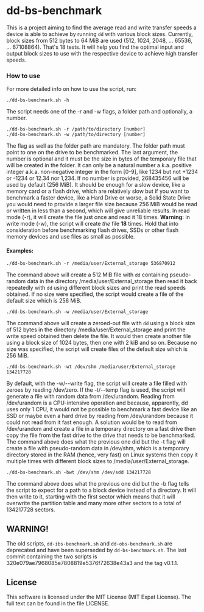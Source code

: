 # dd-bs-benchmark

This is a project aiming to find the average read and write transfer speeds a device is able to achieve by running `dd` with various block sizes. Currently, block sizes from 512 bytes to 64 MiB are used (512, 1024, 2048, ... 65536, ... 67108864). That's 18 tests. It will help you find the optimal input and output block sizes to use with the respective device to achieve high transfer speeds.

### How to use
For more detailed info on how to use the script, run:
```
./dd-bs-benchmark.sh -h
```

The script needs one of the -r and -w flags, a folder path and optionally, a number.
```
./dd-bs-benchmark.sh -r /path/to/directory [number]
./dd-bs-benchmark.sh -w /path/to/directory [number]
```
The flag as well as the folder path are mandatory. The folder path must point to one on the drive to be benchmarked. The last argument, the number is optional and it must be the size in bytes of the temporary file that will be created in the folder. It can only be a natural number a.k.a. positive integer a.k.a. non-negative integer in the form [0-9], like 1234 but not +1234 or -1234 or 12.34 nor 1,234. If no number is provided, 268435456 will be used by default (256 MiB). It should be enough for a slow device, like a memory card or a flash drive, which are relatively slow but if you want to benchmark a faster device, like a Hard Drive or worse, a Solid State Drive you would need to provide a larger file size because 256 MiB would be read or written in less than a second, which will give unreliable results. In read mode (-r), it will create the file just once and read it 18 times. __**Warning:**__ in write mode (-w), the script will create *the* file __**18**__ times. Hold that into consideration before benchmarking flash drives, SSDs or other flash memory devices and use files as small as possible.

#### Examples:
```
./dd-bs-benchmark.sh -r /media/user/External_storage 536870912
```
The command above will create a 512 MiB file with `dd` containing pseudo-random data in the directory /media/user/External_storage then read it back repeatedly with `dd` using different block sizes and print the read speeds obtained. If no size were specified, the script would create a file of the default size which is 256 MiB.

```
./dd-bs-benchmark.sh -w /media/user/External_storage
```
The command above will create a zeroed-out file with `dd` using a block size of 512 bytes in the directory /media/user/External_storage and print the write speed obtained then delete the file. It would then create another file using a block size of 1024 bytes, then one with 2 kiB and so on. Because no size was specified, the script will create files of the default size which is 256 MiB.

```
./dd-bs-benchmark.sh -wt /dev/shm /media/user/External_storage 134217728
```
By default, with the -w/--write flag, the script will create a file filled with zeroes by reading /dev/zero. If the -t/--temp flag is used, the script will generate a file with random data from /dev/urandom. Reading from /dev/urandom is a CPU-intensive operation and because, apparently, dd uses only 1 CPU, it would not be possible to benchmark a fast device like an SSD or maybe even a hard drive by reading from /dev/urandom because it could not read from it fast enough. A solution would be to read from /dev/urandom and create a file in a temporary directory on a fast drive then copy the file from the fast drive to the drive that needs to be benchmarked. The command above does what the previous one did but the -t flag will create a file with pseudo-random data in /dev/shm, which is a temporary directory stored in the RAM (hence, very fast) on Linux systems then copy it multiple times with different block sizes to /media/user/External_storage.

```
./dd-bs-benchmark.sh -bwt /dev/shm /dev/sdd 134217728
```
The command above does what the previous one did but the -b flag tells the script to expect for a path to a block device instead of a directory. It will then write to it, starting with the first sector which means that it will overwrite the partition table and many more other sectors to a total of 134217728 sectors.

## WARNING!
The old scripts, `dd-ibs-benchmark.sh` and `dd-obs-benchmark.sh` are deprecated and have been superseded by `dd-bs-benchmark.sh`. The last commit containing the two scripts is 320e079ae7968085e7808819e5376f72638e43a3 and the tag v0.1.1.

## License
This software is licensed under the MIT License (MIT Expat License). The full text can be found in the file LICENSE.

